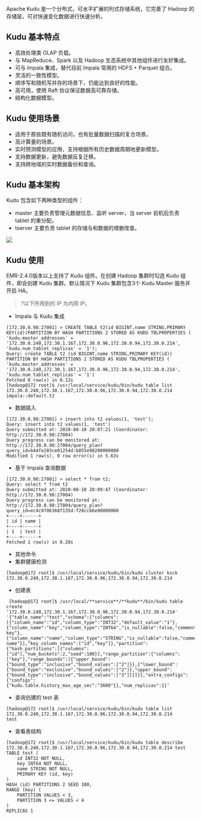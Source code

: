 Apache Kudu 是一个分布式，可水平扩展的列式存储系统，它完善了 Hadoop 的存储层，可对快速变化数据进行快速分析。

## Kudu 基本特点
- 高效处理类 OLAP 负载。
- 与 MapReduce、Spark 以及 Hadoop 生态系统中其他组件进行友好集成。
- 可与 Impala 集成，替代目前 Impala 常用的 HDFS + Parquet 组合。  
- 灵活的一致性模型。
- 顺序写和随机写并存的场景下，仍能达到良好的性能。
- 高可用，使用 Raft 协议保证数据高可靠存储。
- 结构化数据模型。

## Kudu 使用场景
- 适用于那些既有随机访问，也有批量数据扫描的复合场景。
- 高计算量的场景。
- 实时预测模型的应用，支持根据所有历史数据周期地更新模型。
- 支持数据更新，避免数据反复迁移。
- 支持跨地域的实时数据备份和查询。

## Kudu 基本架构
Kudu 包含如下两种类型的组件：
- master 主要负责管理元数据信息、监听 server，当 server 宕机后负责 tablet 的重分配。
- tserver 主要负责 tablet 的存储与和数据的增删改查。

![](https://main.qcloudimg.com/raw/fb48d41fecde3f4ca1c2202170f5cbe2.png)


## Kudu 使用
EMR-2.4.0版本以上支持了 Kudu 组件。在创建 Hadoop 集群时勾选 Kudu 组件，即会创建 Kudu 集群。默认情况下 Kudu 集群包含3个 Kudu Master 服务并开启 HA。 
>?以下所用到的 IP 为内网 IP。
>
- Impala 与 Kudu 集成
```
[172.30.0.98:27001] > CREATE TABLE t2(id BIGINT,name STRING,PRIMARY KEY(id))PARTITION BY HASH PARTITIONS 2 STORED AS KUDU TBLPROPERTIES (
'kudu.master_addresses' = '172.30.0.240,172.30.1.167,172.30.0.96,172.30.0.94,172.30.0.214',
'kudu.num_tablet_replicas' = '1');
Query: create TABLE t2 (id BIGINT,name STRING,PRIMARY KEY(id)) PARTITION BY HASH PARTITIONS 2 STORED AS KUDU TBLPROPERTIES (
'kudu.master_addresses' = '172.30.0.240,172.30.1.167,172.30.0.96,172.30.0.94,172.30.0.214',
'kudu.num_tablet_replicas' = '1')
Fetched 0 row(s) in 0.12s
[hadoop@172 root]$ /usr/local/service/kudu/bin/kudu table list  172.30.0.240,172.30.1.167,172.30.0.96,172.30.0.94,172.30.0.214
impala::default.t2
```
- 数据插入
```
[172.30.0.98:27001] > insert into t2 values(1, 'test');
Query: insert into t2 values(1, 'test')
Query submitted at: 2020-08-10 20:07:21 (Coordinator: http://172.30.0.98:27004)
Query progress can be monitored at: http://172.30.0.98:27004/query_plan?query_id=b44fe203ce01254d:b055e98200000000
Modified 1 row(s), 0 row error(s) in 5.63s
```
- 基于 Impala  查询数据
```
[172.30.0.98:27001] > select * from t2;
Query: select * from t2
Query submitted at: 2020-08-10 20:09:47 (Coordinator: http://172.30.0.98:27004)
Query progress can be monitored at: http://172.30.0.98:27004/query_plan?query_id=ec4c9706368f135d:f20ccb6e00000000
+----+------+
| id | name |
+----+------+
| 1  | test |
+----+------+
Fetched 1 row(s) in 0.20s
```
- 其他命令
 - 集群健康检测
```
[hadoop@172 root]$ /usr/local/service/kudu/bin/kudu cluster ksck 172.30.0.240,172.30.1.167,172.30.0.96,172.30.0.94,172.30.0.214
```
 - 创建表
```
 [hadoop@172 root]$ /usr/local/**service**/**kudu**/bin/kudu table create '172.30.0.240,172.30.1.167,172.30.0.96,172.30.0.94,172.30.0.214' '{"table_name":"test","schema":{"columns":[{"column_name":"id","column_type":"INT32","default_value":"1"},{"column_name":"key","column_type":"INT64","is_nullable":false,"comment":"range key"},{"column_name":"name","column_type":"STRING","is_nullable":false,"comment":"user name"}],"key_column_names":["id","key"]},"partition":{"hash_partitions":[{"columns":["id"],"num_buckets":2,"seed":100}],"range_partition":{"columns":["key"],"range_bounds":[{"upper_bound":{"bound_type":"inclusive","bound_values":["2"]}},{"lower_bound":{"bound_type":"exclusive","bound_values":["2"]},"upper_bound":{"bound_type":"inclusive","bound_values":["3"]}}]}},"extra_configs":{"configs":{"kudu.table.history_max_age_sec":"3600"}},"num_replicas":1}'
```
 - 查询创建的 test 表
```
[hadoop@172 root]$ /usr/local/service/kudu/bin/kudu table list  172.30.0.240,172.30.1.167,172.30.0.96,172.30.0.94,172.30.0.214
test
```
 - 查看表结构
```
[hadoop@172 root]$ /usr/local/service/kudu/bin/kudu table describe  172.30.0.240,172.30.1.167,172.30.0.96,172.30.0.94,172.30.0.214 test
TABLE test (
    id INT32 NOT NULL,
    key INT64 NOT NULL,
    name STRING NOT NULL,
    PRIMARY KEY (id, key)
)
HASH (id) PARTITIONS 2 SEED 100,
RANGE (key) (
    PARTITION VALUES < 3,
    PARTITION 3 <= VALUES < 4
)
REPLICAS 1
```
